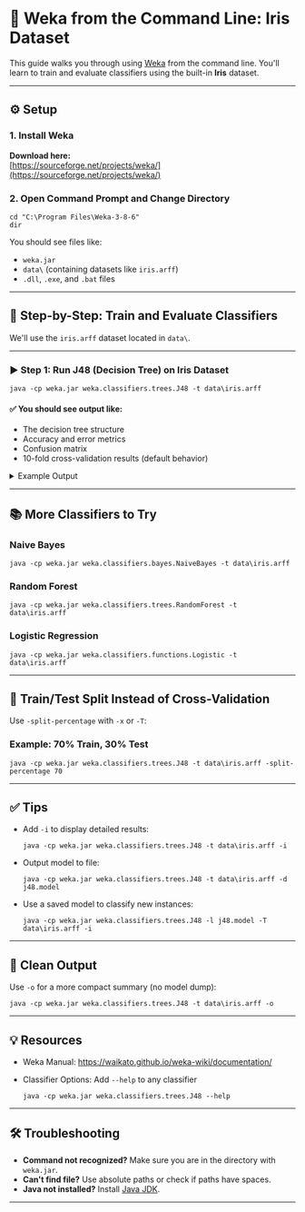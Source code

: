 # 🧠 Weka from the Command Line: Iris Dataset

This guide walks you through using [Weka](https://www.cs.waikato.ac.nz/ml/weka/) from the command line. You'll learn to train and evaluate classifiers using the built-in **Iris** dataset.

---

## ⚙️ Setup

### 1. Install Weka

**Download here:**  
[https://sourceforge.net/projects/weka/](https://sourceforge.net/projects/weka/)

### 2. Open Command Prompt and Change Directory

    cd "C:\Program Files\Weka-3-8-6"
    dir

You should see files like:

- `weka.jar`
- `data\` (containing datasets like `iris.arff`)
- `.dll`, `.exe`, and `.bat` files

---

## 🧪 Step-by-Step: Train and Evaluate Classifiers

We'll use the `iris.arff` dataset located in `data\`.

---

### ▶️ Step 1: Run J48 (Decision Tree) on Iris Dataset

    java -cp weka.jar weka.classifiers.trees.J48 -t data\iris.arff

#### ✅ You should see output like:

- The decision tree structure
- Accuracy and error metrics
- Confusion matrix
- 10-fold cross-validation results (default behavior)

<details>
<summary>Example Output</summary>

    === Run information ===
    Scheme:       weka.classifiers.trees.J48
    Relation:     iris
    Instances:    150
    Attributes:   5
                  sepallength
                  sepalwidth
                  petallength
                  petalwidth
                  class
    Test mode:    10-fold cross-validation

    === Classifier model (full training set) ===

    J48 pruned tree
    ------------------

    petallength <= 2.45: Iris-setosa (50.0)
    petallength > 2.45
    |   petalwidth <= 1.75
    |   |   petallength <= 4.95
    |   |   |   petalwidth <= 1.65: Iris-versicolor (47.0)
    |   |   |   petalwidth > 1.65: Iris-virginica (1.0)
    |   |   petallength > 4.95: Iris-virginica (3.0)
    |   petalwidth > 1.75: Iris-virginica (49.0)

    Number of Leaves  :     5

    Size of the tree :  9

    === Stratified cross-validation ===
    Correctly Classified Instances        144               96%
    Incorrectly Classified Instances        6                4%
    Kappa statistic                          0.94
    Mean absolute error                      0.03
    Root mean squared error                  0.16
    Relative absolute error                  6.48 %
    Root relative squared error             32.31 %
    Total Number of Instances              150

</details>

---

## 📚 More Classifiers to Try

### Naive Bayes

    java -cp weka.jar weka.classifiers.bayes.NaiveBayes -t data\iris.arff

### Random Forest

    java -cp weka.jar weka.classifiers.trees.RandomForest -t data\iris.arff

### Logistic Regression

    java -cp weka.jar weka.classifiers.functions.Logistic -t data\iris.arff

---

## 📂 Train/Test Split Instead of Cross-Validation

Use `-split-percentage` with `-x` or `-T`:

### Example: 70% Train, 30% Test

    java -cp weka.jar weka.classifiers.trees.J48 -t data\iris.arff -split-percentage 70

---

## ✅ Tips

- Add `-i` to display detailed results:
  
      java -cp weka.jar weka.classifiers.trees.J48 -t data\iris.arff -i

- Output model to file:
  
      java -cp weka.jar weka.classifiers.trees.J48 -t data\iris.arff -d j48.model

- Use a saved model to classify new instances:
  
      java -cp weka.jar weka.classifiers.trees.J48 -l j48.model -T data\iris.arff -i

---

## 🧼 Clean Output

Use `-o` for a more compact summary (no model dump):

    java -cp weka.jar weka.classifiers.trees.J48 -t data\iris.arff -o

---

## 💡 Resources

- Weka Manual: https://waikato.github.io/weka-wiki/documentation/
- Classifier Options: Add `--help` to any classifier

      java -cp weka.jar weka.classifiers.trees.J48 --help

---

## 🛠️ Troubleshooting

- **Command not recognized?** Make sure you are in the directory with `weka.jar`.
- **Can't find file?** Use absolute paths or check if paths have spaces.
- **Java not installed?** Install [Java JDK](https://www.oracle.com/java/technologies/javase-downloads.html).

---

